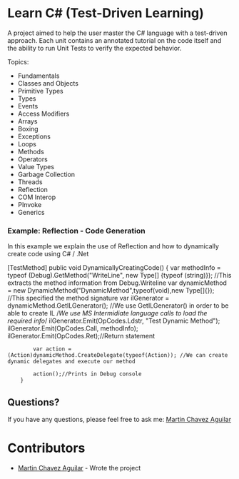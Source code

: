 Learn C# (Test-Driven Learning)
================

A project aimed to help the user master the C# language with a test-driven approach. Each unit contains an annotated tutorial on the code itself and the ability to run Unit Tests to verify the expected behavior.

Topics:

 - Fundamentals
 - Classes and Objects 
 - Primitive Types
 - Types
 - Events 
 - Access Modifiers
 - Arrays
 - Boxing
 - Exceptions
 - Loops
 - Methods
 - Operators
 - Value Types
 - Garbage Collection
 - Threads
 - Reflection
 - COM Interop
 - PInvoke
 - Generics
 
 ### Example: Reflection - Code Generation

In this example we explain the use of Reflection and how to dynamically create code using C# / .Net

<!--  -->

[TestMethod]
        public void DynamicallyCreatingCode()
        {
            var methodInfo = typeof (Debug).GetMethod("WriteLine", new Type[] {typeof (string)}); //This extracts the method information from Debug.Writeline 
            var dynamicMethod = new DynamicMethod("DynamicMethod",typeof(void),new Type[]{}); //This specified the method signature
            var ilGenerator = dynamicMethod.GetILGenerator(); //We use GetILGenerator() in order to be able to create IL 
            /*We use MS Intermidiate language calls to load the required info*/
            ilGenerator.Emit(OpCodes.Ldstr, "Test Dynamic Method");
            ilGenerator.Emit(OpCodes.Call, methodInfo);
            ilGenerator.Emit(OpCodes.Ret);//Return statement

            var action = (Action)dynamicMethod.CreateDelegate(typeof(Action)); //We can create dynamic delegates and execute our method

            action();//Prints in Debug console
        }

Questions?
----------

If you have any questions, please feel free to ask me:
[Martin Chavez Aguilar](mailto:martin.chavez@live.com)

Contributors
====================

* [Martin Chavez Aguilar](https://www.linkedin.com/in/martinchavezaguilar) - Wrote the project
